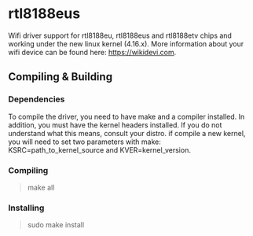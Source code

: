 # rtl8188eus
Wifi driver support for rtl8188eu, rtl8188eus and rtl8188etv chips and working under the new linux kernel (4.16.x).
More information about your wifi device can be found here: https://wikidevi.com.

Compiling & Building
---------
### Dependencies
To compile the driver, you need to have make and a compiler installed. In addition,
you must have the kernel headers installed. If you do not understand what this means,
consult your distro. if compile a new kernel, you will need to set two parameters
with make: KSRC=path_to_kernel_source and KVER=kernel_version. 
### Compiling

> make all

### Installing

> sudo make install
